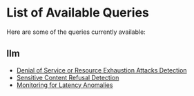 # List of Available Queries

Here are some of the queries currently available:

## llm
- [Denial of Service or Resource Exhaustion Attacks Detection](llm/rules/docs/llm_dos_resource_exhaustion_detection.md)
- [Sensitive Content Refusal Detection](llm/rules/docs/llm_sensitive_content_refusal_detection.md)
- [Monitoring for Latency Anomalies](llm/rules/docs/llm_latency_anomalies_detection.md)
